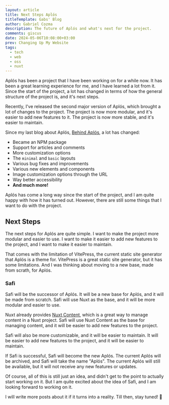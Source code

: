 ```yaml
---
layout: article
title: Next Steps Aplós
titleTemplate: Gabs' Blog
author: Gabriel Cozma
description: The future of Aplós and what's next for the project.
comments: giscus
date: 2024-05-06T10:08:00+03:00
prev: Changing Up My Website
tags:
  - tech
  - web
  - oss
  - nuxt
---
```


Aplós has been a project that I have been working on for a while now. It has been a great learning experience for me, and I have learned a lot from it. Since the start of the project, a lot has changed in terms of how the general structure of the project is, and it's next steps.

Recently, I've released the second major version of Aplós, which brought a lot of changes to the project. The project is now more modular, and it's easier to add new features to it. The project is now more stable, and it's easier to maintain.

Since my last blog about Aplós, [Behind Aplós](/blog/posts/behind-aplós), a lot has changed:

- Became an NPM package
- Support for articles and comments
- More customization options
- The `minimal` and `basic` layouts
- Various bug fixes and improvements
- Various new elements and components
- Image customization options through the URL
- Way better accessibility
- **And much more!**

Aplós has come a long way since the start of the project, and I am quite happy with how it has turned out. However, there are still some things that I want to do with the project.

## Next Steps

The next steps for Aplós are quite simple. I want to make the project more modular and easier to use. I want to make it easier to add new features to the project, and I want to make it easier to maintain.

That comes with the limitation of VitePress, the current static site generator that Aplós is a theme for. VitePress is a great static site generator, but it has some limitations. And I was thinking about moving to a new base, made from scrath, for Aplós.

### Safi

Safi will be the successor of Aplós. It will be a new base for Aplós, and it will be made from scratch. Safi will use Nuxt as the base, and it will be more modular and easier to use. 

Nuxt already provides [Nuxt Content](https://content.nuxtjs.org/), which is a great way to manage content in a Nuxt project. Safi will use Nuxt Content as the base for managing content, and it will be easier to add new features to the project.

Safi will also be more customizable, and it will be easier to maintain. It will be easier to add new features to the project, and it will be easier to maintain.

If Safi is successful, Safi will become the new Aplós. The current Aplós will be archived, and Safi will take the name "Aplós". The current Aplós will still be available, but it will not receive any new features or updates.

Of course, all of this is still just an idea, and didn't get to the point to actually start working on it. But I am quite excited about the idea of Safi, and I am looking forward to working on it.

I will write more posts about it if it turns into a reality. Till then, stay tuned! 🚀